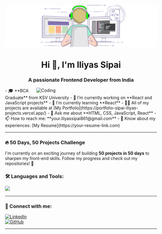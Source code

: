 <img src="https://raw.githubusercontent.com/leorrose/leorrose/master/readme_header.gif">
<h1 align="center">Hi 👋, I'm Iliyas Sipai</h1>
<h3 align="center">A passionate Frontend Developer from India</h3>

<img align="right" alt="Coding" width="400" src="https://cdn.dribbble.com/users/1162077/screenshots/3848914/media/320984a9ca58b9024f1a1ab19a22f3eb.gif">
- 🎓 **BCA Graduate** from KSV University  
- 🔭 I’m currently working on **React and JavaScript projects**
- 🌱 I’m currently learning **React**
- 👨‍💻 All of my projects are available at [My Portfolio](https://portfolio-sipai-iliyas-projects.vercel.app/)
- 💬 Ask me about **HTML, CSS, JavaScript, React**
- 📫 How to reach me: **your.iliyassipai861@gmail.com**
- 📄 Know about my experiences: [My Resume](https://your-resume-link.com)

---


### 🔥 50 Days, 50 Projects Challenge  
I'm currently on an exciting journey of building **50 projects in 50 days** to sharpen my front-end skills. Follow my progress and check out my repositories! 🚀  


### 🛠️ Languages and Tools:
<p gap="10rem">
  <img src="https://skillicons.dev/icons?i=html,css,js,react,bootstrap,git,github,vscode" />
</p>

---

### 🔗 Connect with me:

[![LinkedIn](https://img.shields.io/badge/LinkedIn-blue?style=flat&logo=linkedin)](https://www.linkedin.com/in/iliyas-sipai-dev/)  
[![GitHub](https://img.shields.io/badge/GitHub-black?style=flat&logo=github)](https://github.com/Iliyas-Sipai)

---


